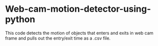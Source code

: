 # Web-cam-motion-detector-using-python
This code detects the motion of objects that enters and exits in web cam frame and pulls out the entry/exit time as a .csv file.
